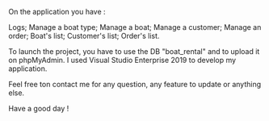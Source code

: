 On the application you have :

Logs;
Manage a boat type;
Manage a boat;
Manage a customer;
Manage an order;
Boat's list;
Customer's list;
Order's list.

To launch the project, you have to use the DB "boat_rental" and to upload it on phpMyAdmin.
I used Visual Studio Enterprise 2019 to develop my application.

Feel free ton contact me for any question, any feature to update or anything else.

Have a good day ! 
